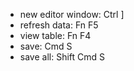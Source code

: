 * new editor window: Ctrl ]
* refresh data: Fn F5
* view table: Fn F4
* save: Cmd S
* save all: Shift Cmd S

